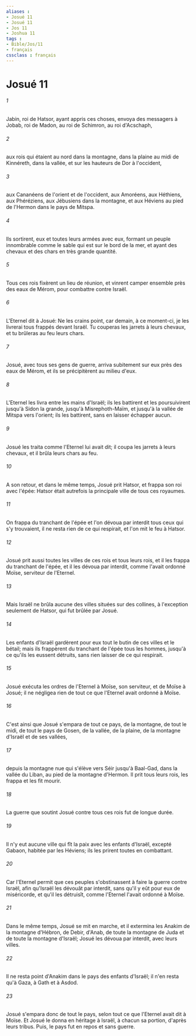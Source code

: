 ```yaml
---
aliases : 
- Josué 11
- Josué 11
- Jos 11
- Joshua 11
tags : 
- Bible/Jos/11
- français
cssclass : français
---
```


# Josué 11

###### 1
Jabin, roi de Hatsor, ayant appris ces choses, envoya des messagers à Jobab, roi de Madon, au roi de Schimron, au roi d'Acschaph,
###### 2
aux rois qui étaient au nord dans la montagne, dans la plaine au midi de Kinnéreth, dans la vallée, et sur les hauteurs de Dor à l'occident,
###### 3
aux Cananéens de l'orient et de l'occident, aux Amoréens, aux Héthiens, aux Phéréziens, aux Jébusiens dans la montagne, et aux Héviens au pied de l'Hermon dans le pays de Mitspa.
###### 4
Ils sortirent, eux et toutes leurs armées avec eux, formant un peuple innombrable comme le sable qui est sur le bord de la mer, et ayant des chevaux et des chars en très grande quantité.
###### 5
Tous ces rois fixèrent un lieu de réunion, et vinrent camper ensemble près des eaux de Mérom, pour combattre contre Israël.
###### 6
L'Eternel dit à Josué: Ne les crains point, car demain, à ce moment-ci, je les livrerai tous frappés devant Israël. Tu couperas les jarrets à leurs chevaux, et tu brûleras au feu leurs chars.
###### 7
Josué, avec tous ses gens de guerre, arriva subitement sur eux près des eaux de Mérom, et ils se précipitèrent au milieu d'eux.
###### 8
L'Eternel les livra entre les mains d'Israël; ils les battirent et les poursuivirent jusqu'à Sidon la grande, jusqu'à Misrephoth-Maïm, et jusqu'à la vallée de Mitspa vers l'orient; ils les battirent, sans en laisser échapper aucun.
###### 9
Josué les traita comme l'Eternel lui avait dit; il coupa les jarrets à leurs chevaux, et il brûla leurs chars au feu.
###### 10
A son retour, et dans le même temps, Josué prit Hatsor, et frappa son roi avec l'épée: Hatsor était autrefois la principale ville de tous ces royaumes.
###### 11
On frappa du tranchant de l'épée et l'on dévoua par interdit tous ceux qui s'y trouvaient, il ne resta rien de ce qui respirait, et l'on mit le feu à Hatsor.
###### 12
Josué prit aussi toutes les villes de ces rois et tous leurs rois, et il les frappa du tranchant de l'épée, et il les dévoua par interdit, comme l'avait ordonné Moïse, serviteur de l'Eternel.
###### 13
Mais Israël ne brûla aucune des villes situées sur des collines, à l'exception seulement de Hatsor, qui fut brûlée par Josué.
###### 14
Les enfants d'Israël gardèrent pour eux tout le butin de ces villes et le bétail; mais ils frappèrent du tranchant de l'épée tous les hommes, jusqu'à ce qu'ils les eussent détruits, sans rien laisser de ce qui respirait.
###### 15
Josué exécuta les ordres de l'Eternel à Moïse, son serviteur, et de Moïse à Josué; il ne négligea rien de tout ce que l'Eternel avait ordonné à Moïse.
###### 16
C'est ainsi que Josué s'empara de tout ce pays, de la montagne, de tout le midi, de tout le pays de Gosen, de la vallée, de la plaine, de la montagne d'Israël et de ses vallées,
###### 17
depuis la montagne nue qui s'élève vers Séir jusqu'à Baal-Gad, dans la vallée du Liban, au pied de la montagne d'Hermon. Il prit tous leurs rois, les frappa et les fit mourir.
###### 18
La guerre que soutint Josué contre tous ces rois fut de longue durée.
###### 19
Il n'y eut aucune ville qui fît la paix avec les enfants d'Israël, excepté Gabaon, habitée par les Héviens; ils les prirent toutes en combattant.
###### 20
Car l'Eternel permit que ces peuples s'obstinassent à faire la guerre contre Israël, afin qu'Israël les dévouât par interdit, sans qu'il y eût pour eux de miséricorde, et qu'il les détruisît, comme l'Eternel l'avait ordonné à Moïse.
###### 21
Dans le même temps, Josué se mit en marche, et il extermina les Anakim de la montagne d'Hébron, de Debir, d'Anab, de toute la montagne de Juda et de toute la montagne d'Israël; Josué les dévoua par interdit, avec leurs villes.
###### 22
Il ne resta point d'Anakim dans le pays des enfants d'Israël; il n'en resta qu'à Gaza, à Gath et à Asdod.
###### 23
Josué s'empara donc de tout le pays, selon tout ce que l'Eternel avait dit à Moïse. Et Josué le donna en héritage à Israël, à chacun sa portion, d'après leurs tribus. Puis, le pays fut en repos et sans guerre.
